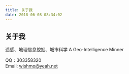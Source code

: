 ```yaml
---
title: 关于我
date: 2018-06-08 08:34:02
---
```


## 关于我
遥感、地理信息挖掘、城市科学
A Geo-Intelligence Minner
 
QQ：303358320    
Email: wishmo@yeah.net
